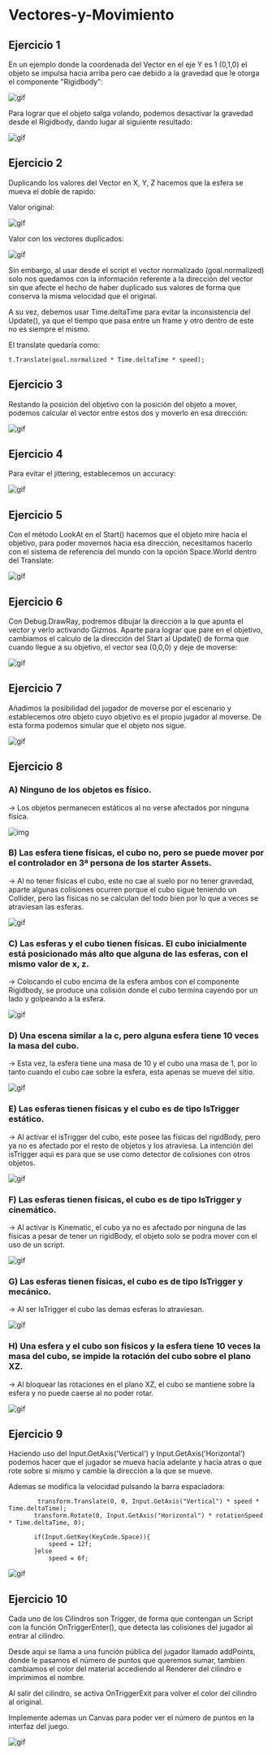 # Vectores-y-Movimiento


## Ejercicio 1

En un ejemplo donde la coordenada del Vector en el eje Y es 1 (0,1,0) el objeto se impulsa hacia arriba pero cae debido a la gravedad que le otorga el componente "Rigidbody":

![gif](./GIF/conGravedad.gif)

Para lograr que el objeto salga volando, podemos desactivar la gravedad desde el Rigidbody, dando lugar al siguiente resultado:

![gif](./GIF/sinGravedad.gif)


## Ejercicio 2

Duplicando los valores del Vector en X, Y, Z hacemos que la esfera se mueva el doble de rapido:

Valor original:

![gif](./GIF/escalaNormal.gif)

Valor con los vectores duplicados:

![gif](./GIF/escalaDuplicada.gif)

Sin embargo, al usar desde el script el vector normalizado (goal.normalized) solo nos quedamos con la información referente a la dirección del vector sin que afecte el hecho de haber duplicado sus valores de forma que conserva la misma velocidad que el original.

 A su vez, debemos usar Time.deltaTime para evitar la inconsistencia del Update(), ya que el tiempo que pasa entre un frame y otro dentro de este no es siempre el mismo.
 
 El translate quedaría como:
 
 ```
 t.Translate(goal.normalized * Time.deltaTime * speed);
 ```
 
 ## Ejercicio 3
 
 Restando la posición del objetivo con la posición del objeto a mover, podemos calcular el vector entre estos dos y moverlo en esa dirección:
 
 ![gif](./GIF/Ej3.gif)
 
 ## Ejercicio 4
 
 Para evitar el jittering, establecemos un accuracy:
 
  ![gif](./GIF/Ej4.gif)
 
 ## Ejercicio 5
 
 Con el método LookAt en el Start() hacemos que el objeto mire hacia el objetivo, para poder movernos hacia esa dirección, necesitamos hacerlo con el sistema de referencia del mundo con la opción Space.World dentro del Translate:
 
  ![gif](./GIF/Ej5.gif)
 
 ## Ejercicio 6
 
 Con Debug.DrawRay, podremos dibujar la dirección a la que apunta el vector y verlo activando Gizmos. Aparte para lograr que pare en el objetivo, cambiamos el calculo de la dirección del Start al Update() de forma que cuando llegue a su objetivo, el vector sea (0,0,0) y deje de moverse:
 
  ![gif](./GIF/Ej6.gif)
 
 ## Ejercicio 7
 
 Añadimos la posibilidad del jugador de moverse por el escenario y establecemos otro objeto cuyo objetivo es el propio jugador al moverse. De esta forma podemos simular que el objeto nos sigue.
 
  ![gif](./GIF/Ej7.gif)
 
 ## Ejercicio 8
 
 ### A) Ninguno de los objetos es físico.
  -> Los objetos permanecen estáticos al no verse afectados por ninguna física.
 
 ![img](./img/A.PNG)
 
 ### B) Las esfera tiene físicas, el cubo no, pero se puede mover por el controlador en 3ª persona de los starter Assets.
  -> Al no tener físicas el cubo, este no cae al suelo por no tener gravedad, aparte algunas colisiones ocurren porque el cubo sigue teniendo un Collider, pero las físicas no se calculan del todo bien por lo que a veces se atraviesan las esferas.
 
 ![gif](./GIF/B.gif)
 
 ### C) Las esferas y el cubo tienen físicas. El cubo inicialmente está posicionado más alto que alguna de las esferas, con el mismo valor de x, z.
  -> Colocando el cubo encima de la esfera ambos con el componente Rigidbody, se produce una colisión donde el cubo termina cayendo por un lado y golpeando a la esfera.
 
 ![gif](./GIF/C.gif)
 
  ### D) Una escena similar a la c, pero alguna esfera tiene 10 veces la masa del cubo.
  -> Esta vez, la esfera tiene una masa de 10 y el cubo una masa de 1, por lo tanto cuando el cubo cae sobre la esfera, esta apenas se mueve del sitio.
 
 ![gif](./GIF/D.gif)
 
  ### E) Las esferas tienen físicas y el cubo es de tipo IsTrigger estático.
  -> Al activar el isTrigger del cubo, este posee las físicas del rigidBody, pero ya no es afectado por el resto de objetos y los atraviesa. La intención del isTrigger   aqui es para que se use como detector de colisiones con otros objetos.
 
 ![gif](./GIF/E.gif)
 
  ### F) Las esferas tienen físicas, el cubo es de tipo IsTrigger y cinemático.
  -> Al activar is Kinematic, el cubo ya no es afectado por ninguna de las físicas a pesar de tener un rigidBody, el objeto solo se podra mover con el uso de un      script.
 
 ![gif](./GIF/F.gif)
 
  ### G) Las esferas tienen físicas, el cubo es de tipo IsTrigger y mecánico.
  -> Al ser IsTrigger el cubo las demas esferas lo atraviesan.
 
 ![gif](./GIF/G.gif)
 
  ### H) Una esfera y el cubo son físicos y la esfera tiene 10 veces la masa del cubo, se impide la rotación del cubo sobre el plano XZ.
  -> Al bloquear las rotaciones en el plano XZ, el cubo se mantiene sobre la esfera y no puede caerse al no poder rotar.
 
 ![gif](./GIF/H.gif)
 
  ## Ejercicio 9
 
 Haciendo uso del Input.GetAxis('Vertical') y Input.GetAxis('Horizontal') podemos hacer que el jugador se mueva hacia adelante y hacia atras o que rote sobre si mismo y cambie la dirección a la que se mueve. 

Ademas se modifica la velocidad pulsando la barra espaciadora:
 
 ```
         transform.Translate(0, 0, Input.GetAxis("Vertical") * speed * Time.deltaTime);
        transform.Rotate(0, Input.GetAxis("Horizontal") * rotationSpeed * Time.deltaTime, 0);

        if(Input.GetKey(KeyCode.Space)){
            speed = 12f;
        }else
            speed = 6f;
 ```
 
  ![gif](./GIF/Ej9.gif)
  
   ## Ejercicio 10
 
 Cada uno de los Cilindros son Trigger, de forma que contengan un Script con la función OnTriggerEnter(), que detecta las colisiones del jugador al entrar al cilindro.

Desde aqui se llama a una función pública del jugador llamado addPoints, donde le pasamos el número de puntos que queremos sumar, tambien cambiamos el color del material accediendo al Renderer del cilindro e imprimimos el nombre.
 
 Al salir del cilindro, se activa OnTriggerExit para volver el color del cilindro al original.

Implemente ademas un Canvas para poder ver el número de puntos en la interfaz del juego.
 
  ![gif](./GIF/Ej10.gif)
